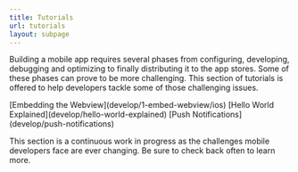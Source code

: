 ```yaml
---
title: Tutorials
url: tutorials
layout: subpage
---
```


Building a mobile app requires several phases from configuring, developing, debugging and optimizing 
to finally distributing it to the app stores. Some of these phases can prove to be more challenging. This 
section of tutorials is offered to help developers tackle some of those challenging issues.  

<div class="landing-submenu">
    [Embedding the Webview](develop/1-embed-webview/ios)
    [Hello World Explained](develop/hello-world-explained)
    [Push Notifications](develop/push-notifications)
</div>

This section is a continuous work in progress as the challenges mobile developers face are ever changing. 
Be sure to check back often to learn more.
